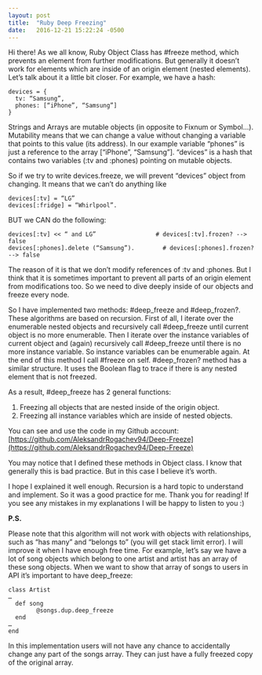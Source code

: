 ```yaml
---
layout: post
title:  "Ruby Deep Freezing"
date:   2016-12-21 15:22:24 -0500
---
```



Hi there! 
As we all know, Ruby Object Class has #freeze method, which prevents an element from further modifications. But generally it doesn’t work for elements which are inside of an origin element (nested elements).
Let’s talk about it a little bit closer. For example, we have a hash: 

```
devices = {
  tv: “Samsung”,
  phones: [“iPhone”, “Samsung”] 
}
```

Strings and Arrays are mutable objects (in opposite to Fixnum or Symbol…). Mutability means that we can change a value without changing a variable that points to this value (its address). In our example variable “phones” is just a reference to the array [“iPhone”, “Samsung”]. “devices” is a hash that contains two variables (:tv and :phones) pointing on mutable objects.

So if we try to write devices.freeze, we will prevent “devices” object from changing. It means that we can’t do anything like

```
devices[:tv] = “LG”
devices[:fridge] = “Whirlpool”.
```

BUT we CAN do the following: 

```
devices[:tv] << “ and LG” 		          # devices[:tv].frozen? --> false
devices[:phones].delete (“Samsung”).		# devices[:phones].frozen? --> false
```

The reason of it is that we don’t modify references of :tv and :phones. But I think that it is sometimes important to prevent all parts of an origin element from modifications too. So we need to dive deeply inside of our objects and freeze every node.

So I have implemented two methods: #deep_freeze and #deep_frozen?. These algorithms are based on recursion. First of all, I iterate over the enumerable nested objects and recursively call #deep_freeze until current object is no more enumerable. Then I iterate over the instance variables of current object and (again) recursively call #deep_freeze until there is no more instance variable. So instance variables can be enumerable again.  At the end of this method I call #freeze on self. #deep_frozen? method has a similar structure. It uses the Boolean flag to trace if there is any nested element that is not freezed.

As a result, #deep_freeze has 2 general functions:

1.	Freezing all objects that are nested inside of the origin object.
2.	Freezing all instance variables which are inside of nested objects.

You can see and use the code in my Github account:
[https://github.com/AleksandrRogachev94/Deep-Freeze](https://github.com/AleksandrRogachev94/Deep-Freeze)

You may notice that I defined these methods in Object class. I know that generally this is bad practice. But in this case I believe it’s worth.

I hope I explained it well enough. Recursion is a hard topic to understand and implement. So it was a good practice for me. Thank you for reading! If you see any mistakes in my explanations I will be happy to listen to you :)

**P.S.**

Please note that this algorithm will not work with objects with relationships, such as “has many” and “belongs to” (you will get stack limit error). I will improve it when I have enough free time. For example, let’s say we have a lot of song objects which belong to one artist and artist has an array of these song objects. When we want to show that array of songs to users in API it’s important to have deep_freeze:

```
class Artist
…
  def song
		@songs.dup.deep_freeze
  end
…
end
```

 In this implementation users will not have any chance to accidentally change any part of the songs array. They can just have a fully freezed copy of the original array. 


